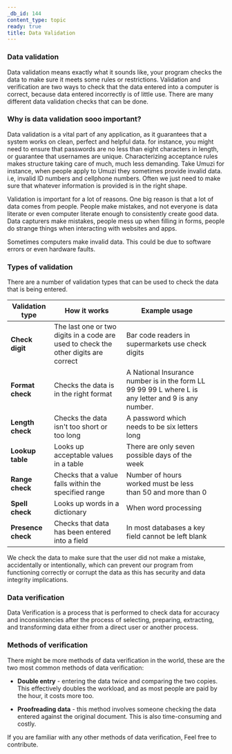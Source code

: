 ```yaml
---
_db_id: 144
content_type: topic
ready: true
title: Data Validation
---
```


### Data validation

Data validation means exactly what it sounds like, your program checks the data to make sure it meets some rules or restrictions. Validation and verification are two ways to check that the data entered into a computer is correct, because data entered incorrectly is of little use. There are many different data validation checks that can be done.

### Why is data validation sooo important?

Data validation is a vital part of any application, as it guarantees that a system works on clean, perfect and helpful data. for instance, you might need to ensure that passwords are no less than eight characters in length, or guarantee that usernames are unique. Characterizing acceptance rules makes structure taking care of much, much less demanding. Take Umuzi for instance, when people apply to Umuzi they sometimes provide invalid data. i.e, invalid ID numbers and cellphone numbers. Often we just need to make sure that whatever information is provided is in the right shape.

Validation is important for a lot of reasons. One big reason is that a lot of data comes from people. People make mistakes, and not everyone is data literate or even computer literate enough to consistently create good data. Data capturers make mistakes, people mess up when filling in forms, people do strange things when interacting with websites and apps.

Sometimes computers make invalid data. This could be due to software errors or even hardware faults.

### Types of validation

There are a number of validation types that can be used to check the data that is being entered.

| Validation type | How it works                                                                        | Example usage                                                                                         |   |   |
|-----------------|-------------------------------------------------------------------------------------|-------------------------------------------------------------------------------------------------------|---|---|
| **Check digit**     | The last one or two digits in a code are used to check the other digits are correct | Bar code readers in  supermarkets use check digits                                                    |   |   |
| **Format check**    | Checks the data is in the  right format                                             | A National Insurance number is in the form LL 99 99 99 L  where L is any letter and 9  is any number. |   |   |
| **Length check**    | Checks the data isn't too short or too long                                         | A password which needs to be six letters long                                                         |   |   |
| **Lookup table**    | Looks up acceptable values in a table                                               | There are only seven possible days of the week                                                        |   |   |
| **Range check**     | Checks that a value falls  within the specified range                               | Number of hours worked must be  less than 50 and more than 0                                          |   |   |
| **Spell check**     | Looks up words in a dictionary                                                      | When word processing                                                                                  |   |   |
| **Presence check**  | Checks that data has been entered into a field                                      | In most databases a key field cannot be left blank                                                    |   |   |


We check the data to make sure that the user did not make a mistake, accidentally or intentionally, which can prevent our program from functioning correctly or corrupt the data as this has security and data integrity implications.

### Data verification

Data Verification is a process that is performed to check data for accuracy and inconsistencies after the process of selecting, preparing, extracting, and transforming data either from a direct user or another process.

### Methods of verification

There might be more methods of data verification in the world, these are the two most common methods of data verification:

- **Double entry** - entering the data twice and comparing the two copies. This effectively doubles the workload, and as most people are paid by the hour, it costs more too.

- **Proofreading data** - this method involves someone checking the data entered against the original document. This is also time-consuming and costly.

If you are familiar with any other methods of data verification, Feel free to contribute.